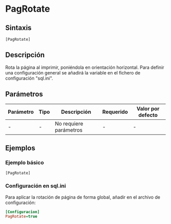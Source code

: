 # PagRotate

## Sintaxis

```
[PagRotate]
```

## Descripción

Rota la página al imprimir, poniéndola en orientación horizontal. Para definir una configuración general se añadirá la variable en el fichero de configuración "sql.ini".

## Parámetros

| Parámetro | Tipo | Descripción | Requerido | Valor por defecto |
|-----------|------|-------------|-----------|-------------------|
| - | - | No requiere parámetros | - | - |

## Ejemplos

### Ejemplo básico
```
[PagRotate]
```

### Configuración en sql.ini
Para aplicar la rotación de página de forma global, añadir en el archivo de configuración:
```ini
[Configuracion]
PagRotate=true
```